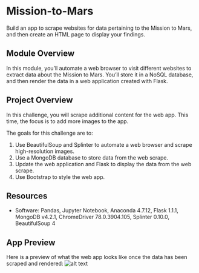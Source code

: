 # Mission-to-Mars
Build an app to scrape websites for data pertaining to the Mission to Mars, and then create an HTML page to display your findings.

## Module Overview
In this module, you’ll automate a web browser to visit different websites to extract data about the Mission to Mars. You’ll store it in a NoSQL database, and then render the data in a web application created with Flask.

## Project Overview
In this challenge, you will scrape additional content for the web app. This time, the focus is to add more images to the app.

The goals for this challenge are to:
1. Use BeautifulSoup and Splinter to automate a web browser and scrape high-resolution images.
2. Use a MongoDB database to store data from the web scrape.
3. Update the web application and Flask to display the data from the web scrape.
4. Use Bootstrap to style the web app.

## Resources

- Software: Pandas, Jupyter Notebook, Anaconda 4.7.12, Flask 1.1.1, MongoDB v4.2.1, ChromeDriver 78.0.3904.105, Splinter 0.10.0, BeautifulSoup 4

## App Preview

Here is a preview of what the web app looks like once the data has been scraped and rendered:
![alt text]()